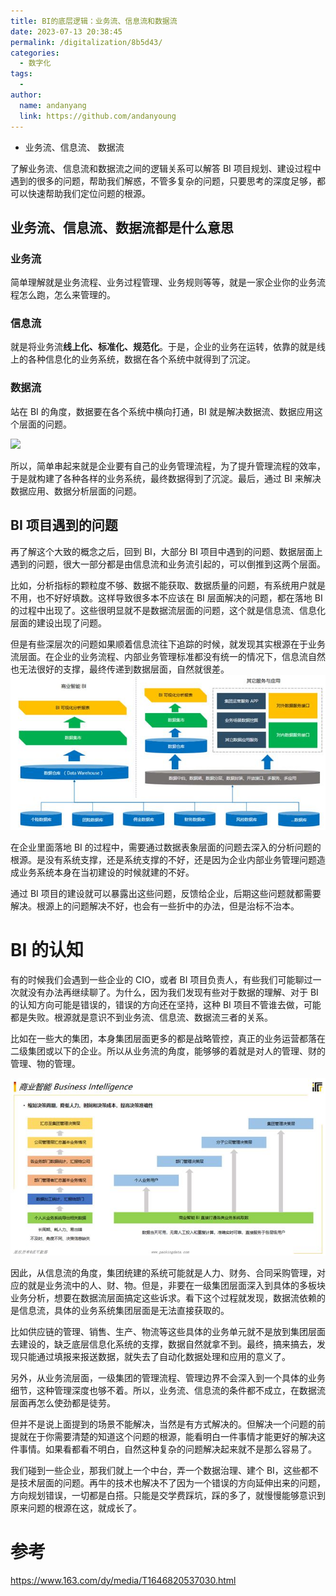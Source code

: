 ```yaml
---
title: BI的底层逻辑：业务流、信息流和数据流
date: 2023-07-13 20:38:45
permalink: /digitalization/8b5d43/
categories:
  - 数字化
tags:
  -
author:
  name: andanyang
  link: https://github.com/andanyoung
---
```


- 业务流、信息流、 数据流

了解业务流、信息流和数据流之间的逻辑关系可以解答 BI 项目规划、建设过程中遇到的很多的问题，帮助我们解惑，不管多复杂的问题，只要思考的深度足够，都可以快速帮助我们定位问题的根源。

## **业务流、信息流、数据流都是什么意思**

### 业务流

简单理解就是业务流程、业务过程管理、业务规则等等，就是一家企业你的业务流程怎么跑，怎么来管理的。

### 信息流

就是将业务流**线上化、标准化、规范化**。于是，企业的业务在运转，依靠的就是线上的各种信息化的业务系统，数据在各个系统中就得到了沉淀。

### 数据流

站在 BI 的角度，数据要在各个系统中横向打通，BI 就是解决数据流、数据应用这个层面的问题。

<img src="../.vuepress/public/digitalization/2F0713%2F4489c977j00rxqazv000mc000k00090m.jpg" />

所以，简单串起来就是企业要有自己的业务管理流程，为了提升管理流程的效率，于是就构建了各种各样的业务系统，最终数据得到了沉淀。最后，通过 BI 来解决数据应用、数据分析层面的问题。

## **BI 项目遇到的问题**

再了解这个大致的概念之后，回到 BI，大部分 BI 项目中遇到的问题、数据层面上遇到的问题，很大一部分都是由信息流和业务流引起的，可以倒推到这两个层面。

比如，分析指标的颗粒度不够、数据不能获取、数据质量的问题，有系统用户就是不用，也不好好填数。这样导致很多本不应该在 BI 层面解决的问题，都在落地 BI 的过程中出现了。这些很明显就不是数据流层面的问题，这个就是信息流、信息化层面的建设出现了问题。

但是有些深层次的问题如果顺着信息流往下追踪的时候，就发现其实根源在于业务流层面。在企业的业务流程、内部业务管理标准都没有统一的情况下，信息流自然也无法很好的支撑，最终传递到数据层面，自然就很差。
<img src="../.vuepress/public/digitization/86a09a5cj00rxqazv001lc000t900edm.jpg"/>

在企业里面落地 BI 的过程中，需要通过数据表象层面的问题去深入的分析问题的根源。是没有系统支撑，还是系统支撑的不好，还是因为企业内部业务管理问题造成业务系统本身在当初建设的时候就建的不好。

通过 BI 项目的建设就可以暴露出这些问题，反馈给企业，后期这些问题就都需要解决。根源上的问题解决不好，也会有一些折中的办法，但是治标不治本。

# **BI 的认知**

有的时候我们会遇到一些企业的 CIO，或者 BI 项目负责人，有些我们可能聊过一次就没有办法再继续聊了。为什么，因为我们发现有些对于数据的理解、对于 BI 的认知方向可能是错误的，错误的方向还在坚持，这种 BI 项目不管谁去做，可能都是失败。根源就是意识不到业务流、信息流、数据流三者的关系。

比如在一些大的集团，本身集团层面更多的都是战略管控，真正的业务运营都落在二级集团或以下的企业。所以从业务流的角度，能够够的着就是对人的管理、财的管理、物的管理。

<img src="../.vuepress/public/digitization/e4f14ab2j00rxqazv001rc000u800h0m.jpg" />

因此，从信息流的角度，集团统建的系统可能就是人力、财务、合同采购管理，对应的就是业务流中的人、财、物。但是，非要在一级集团层面深入到具体的多板块业务分析，想要在数据流层面搞定这些诉求。看下这个过程就发现，数据流依赖的是信息流，具体的业务系统集团层面是无法直接获取的。

比如供应链的管理、销售、生产、物流等这些具体的业务单元就不是放到集团层面去建设的，缺乏底层信息化系统的支撑，数据自然就拿不到。最终，搞来搞去，发现只能通过填报来报送数据，就失去了自动化数据处理和应用的意义了。

另外，从业务流层面，一级集团的管理流程、管理边界不会深入到一个具体的业务细节，这种管理深度也够不着。所以，业务流、信息流的条件都不成立，在数据流层面再怎么使劲都是徒劳。

但并不是说上面提到的场景不能解决，当然是有方式解决的。但解决一个问题的前提就在于你需要清楚的知道这个问题的根源，能看明白一件事情才能更好的解决这件事情。如果看都看不明白，自然这种复杂的问题解决起来就不是那么容易了。

我们碰到一些企业，那我们就上一个中台，弄一个数据治理、建个 BI，这些都不是技术层面的问题。再牛的技术也解决不了因为一个错误的方向延伸出来的问题，方向规划错误，一切都是白搭。只能是交学费踩坑，踩的多了，就慢慢能够意识到原来问题的根源在这，就成长了。

# 参考

https://www.163.com/dy/media/T1646820537030.html
